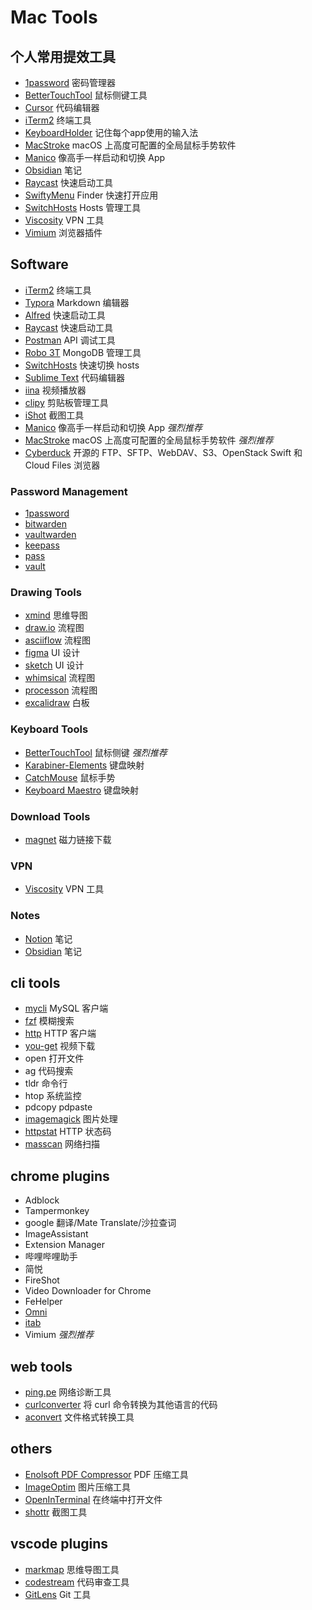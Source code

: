 # Mac Tools

## 个人常用提效工具

- [1password](https://1password.com/) 密码管理器
- [BetterTouchTool](https://better-mouse.com/) 鼠标侧键工具
- [Cursor](https://www.cursor.com/) 代码编辑器
- [iTerm2](https://github.com/gnachman/iTerm2) 终端工具
- [KeyboardHolder](https://keyboardholder.leavesc.com/zh-cn/) 记住每个app使用的输入法
- [MacStroke](https://github.com/mtjo/MacStroke) macOS 上高度可配置的全局鼠标手势软件
- [Manico](https://manico.im/) 像高手一样启动和切换 App
- [Obsidian](https://obsidian.md/) 笔记
- [Raycast](https://www.raycast.com/) 快速启动工具
- [SwiftyMenu](https://apps.apple.com/cn/app/swiftymenu/id1567748223?mt=12) Finder 快速打开应用
- [SwitchHosts](https://github.com/oldj/SwitchHosts) Hosts 管理工具
- [Viscosity](https://www.sparklabs.com/viscosity/) VPN 工具
- [Vimium](https://vimium.github.io/) 浏览器插件

## Software

- [iTerm2](https://github.com/gnachman/iTerm2) 终端工具
- [Typora](https://www.typora.io/) Markdown 编辑器
- [Alfred](https://www.alfredapp.com/) 快速启动工具
- [Raycast](https://www.raycast.com/) 快速启动工具
- [Postman](https://www.getpostman.com/) API 调试工具
- [Robo 3T](https://robomongo.org/) MongoDB 管理工具
- [SwitchHosts](https://github.com/oldj/SwitchHosts) 快速切换 hosts
- [Sublime Text](https://www.sublimetext.com/) 代码编辑器
- [iina](https://github.com/iina/iina) 视频播放器
- [clipy](https://clipy-app.com/) 剪贴板管理工具
- [iShot](https://apps.apple.com/cn/app/ishot-%E4%BC%98%E7%A7%80%E7%9A%84%E6%88%AA%E5%9B%BE%E8%B4%B4%E5%9B%BE%E5%BD%95%E5%B1%8F%E5%BD%95%E9%9F%B3ocr%E7%BF%BB%E8%AF%91%E5%8F%96%E8%89%B2%E6%A0%87%E6%B3%A8%E5%B7%A5%E5%85%B7/id1485844094?mt=12) 截图工具
- [Manico](https://manico.im/) 像高手一样启动和切换 App *强烈推荐*
- [MacStroke](https://github.com/mtjo/MacStroke) macOS 上高度可配置的全局鼠标手势软件 *强烈推荐*
- [Cyberduck](https://cyberduck.io/) 开源的 FTP、SFTP、WebDAV、S3、OpenStack Swift 和 Cloud Files 浏览器

### Password Management

- [1password](https://1password.com/)
- [bitwarden](https://bitwarden.com/)
- [vaultwarden](https://github.com/dani-garcia/vaultwarden)
- [keepass](https://keepass.info/)
- [pass](https://www.passwordstore.org/)
- [vault](https://www.vaultproject.io/)

### Drawing Tools

- [xmind](https://www.xmind.net/) 思维导图
- [draw.io](https://app.diagrams.net/) 流程图
- [asciiflow](https://asciiflow.com/) 流程图
- [figma](https://www.figma.com/) UI 设计
- [sketch](https://www.sketch.com/) UI 设计
- [whimsical](https://whimsical.com/) 流程图
- [processon](https://www.processon.com/) 流程图
- [excalidraw](https://excalidraw.com/) 白板

### Keyboard Tools

- [BetterTouchTool](https://better-mouse.com/) 鼠标侧键 *强烈推荐*
- [Karabiner-Elements](https://karabiner-elements.pqrs.org/) 键盘映射
- [CatchMouse](https://github.com/round/CatchMouse) 鼠标手势
- [Keyboard Maestro](https://www.keyboardmaestro.com/) 键盘映射

### Download Tools

- [magnet](https://magnet.crowdcafe.com/) 磁力链接下载

### VPN

- [Viscosity](https://www.sparklabs.com/viscosity/) VPN 工具

### Notes

- [Notion](https://www.notion.so/) 笔记
- [Obsidian](https://obsidian.md/) 笔记

## cli tools

- [mycli](https://github.com/dbcli/mycli) MySQL 客户端
- [fzf](https://github.com/junegunn/fzf) 模糊搜索
- [http](https://github.com/jakubroztocil/httpie) HTTP 客户端
- [you-get](https://github.com/soimort/you-get) 视频下载
- open 打开文件
- ag 代码搜索
- tldr 命令行
- htop 系统监控
- pdcopy pdpaste
- [imagemagick](https://imagemagick.org/) 图片处理
- [httpstat](https://github.com/davecheney/httpstat) HTTP 状态码
- [masscan](https://github.com/robertdavidgraham/masscan) 网络扫描

## chrome plugins

- Adblock
- Tampermonkey
- google 翻译/Mate Translate/沙拉查词
- ImageAssistant
- Extension Manager
- 哔哩哔哩助手
- 简悦
- FireShot
- Video Downloader for Chrome
- FeHelper
- [Omni](/chrome/Omni.md)
- [itab](https://www.itab.link/)
- Vimium *强烈推荐*

## web tools

- [ping.pe](http://ping.pe/) 网络诊断工具
- [curlconverter](https://github.com/NickCarneiro/curlconverter) 将 curl 命令转换为其他语言的代码
- [aconvert](https://www.aconvert.com/) 文件格式转换工具

## others

- [Enolsoft PDF Compressor](https://www.enolsoft.com/pdf-compressor-for-mac.html) PDF 压缩工具
- [ImageOptim](https://imageoptim.com/mac) 图片压缩工具
- [OpenInTerminal](https://github.com/Ji4n1ng/OpenInTerminal) 在终端中打开文件
- [shottr](https://shottr.cc/) 截图工具

## vscode plugins

- [markmap](https://github.com/markmap/markmap) 思维导图工具
- [codestream](https://www.codestream.com/) 代码审查工具
- [GitLens](https://marketplace.visualstudio.com/items?itemName=eamodio.gitlens) Git 工具
